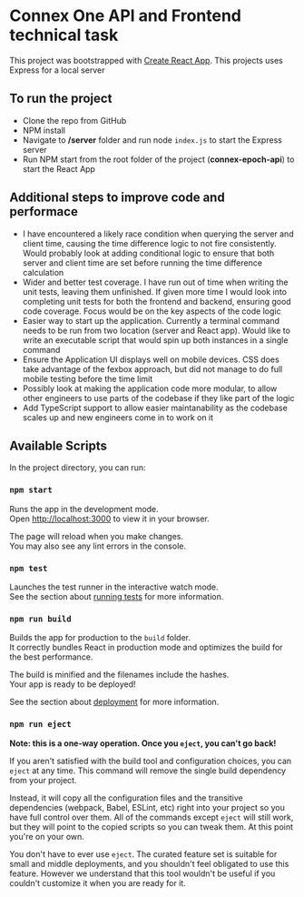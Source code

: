 # Connex One API and Frontend technical task

This project was bootstrapped with [Create React App](https://github.com/facebook/create-react-app).
This projects uses Express for a local server

## To run the project
- Clone the repo from GitHub
- NPM install
- Navigate to **/server** folder and run node `index.js` to start the Express server
- Run NPM start from the root folder of the project (**connex-epoch-api**) to start the React App


## Additional steps to improve code and performace
- I have encountered a likely race condition when querying the server and client time, causing the time difference logic to not fire consistently. Would probably look at adding conditional logic to ensure that both server and client time are set before running the time difference calculation
- Wider and better test coverage. I have run out of time when writing the unit tests, leaving them unfinished. If given more time I would look into completing unit tests for both the frontend and backend, ensuring good code coverage. Focus would be on the key aspects of the code logic
- Easier way to start up the application. Currently a terminal command needs to be run from two location (server and React app). Would like to write an executable script that would spin up both instances in a single command
- Ensure the Application UI displays well on mobile devices. CSS does take advantage of the fexbox approach, but did not manage to do full mobile testing before the time limit
- Possibly look at making the application code more modular, to allow other engineers to use parts of the codebase if they like part of the logic
- Add TypeScript support to allow easier maintanability as the codebase scales up and new engineers come in to work on it

## Available Scripts

In the project directory, you can run:

### `npm start`

Runs the app in the development mode.\
Open [http://localhost:3000](http://localhost:3000) to view it in your browser.

The page will reload when you make changes.\
You may also see any lint errors in the console.

### `npm test`

Launches the test runner in the interactive watch mode.\
See the section about [running tests](https://facebook.github.io/create-react-app/docs/running-tests) for more information.

### `npm run build`

Builds the app for production to the `build` folder.\
It correctly bundles React in production mode and optimizes the build for the best performance.

The build is minified and the filenames include the hashes.\
Your app is ready to be deployed!

See the section about [deployment](https://facebook.github.io/create-react-app/docs/deployment) for more information.

### `npm run eject`

**Note: this is a one-way operation. Once you `eject`, you can't go back!**

If you aren't satisfied with the build tool and configuration choices, you can `eject` at any time. This command will remove the single build dependency from your project.

Instead, it will copy all the configuration files and the transitive dependencies (webpack, Babel, ESLint, etc) right into your project so you have full control over them. All of the commands except `eject` will still work, but they will point to the copied scripts so you can tweak them. At this point you're on your own.

You don't have to ever use `eject`. The curated feature set is suitable for small and middle deployments, and you shouldn't feel obligated to use this feature. However we understand that this tool wouldn't be useful if you couldn't customize it when you are ready for it.

